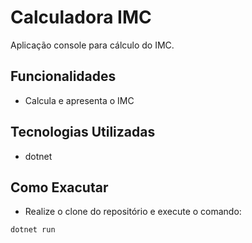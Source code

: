 # Calculadora IMC

Aplicação console para cálculo do IMC.

## Funcionalidades
- Calcula e apresenta o IMC

## Tecnologias Utilizadas
- dotnet

## Como Exacutar
- Realize o clone do repositório e execute o comando:

```
dotnet run
```